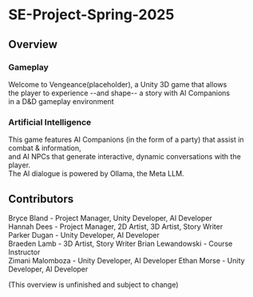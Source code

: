 # SE-Project-Spring-2025

## Overview
  ### Gameplay
  Welcome to Vengeance(placeholder), a Unity 3D game that  allows  
  the player to experience --and shape-- a story with AI Companions  
  in a D&D gameplay environment

  ### Artificial Intelligence
  This game features AI Companions (in the form of a party) that assist in combat & information,  
  and AI NPCs that generate interactive, dynamic conversations with the player.  
  The AI dialogue is powered by Ollama, the Meta LLM.  

## Contributors
  Bryce Bland - Project Manager, Unity Developer, AI Developer  
  Hannah Dees - Project Manager, 2D Artist, 3D Artist, Story Writer  
  Parker Dugan - Unity Developer, AI Developer  
  Braeden Lamb - 3D Artist, Story Writer
  Brian Lewandowski - Course Instructor  
  Zimani Malomboza -   Unity Developer, AI Developer
  Ethan Morse - Unity Developer, AI Developer  

(This overview is unfinished and subject to change)
